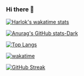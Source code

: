 ### Hi there 👋

<!--
**PrimeGoose/PrimeGoose** is a ✨ _special_ ✨ repository because its `README.md` (this file) appears on your GitHub profile.


Here are some ideas to get you started:

- 🔭 I’m currently working on ...
- 🌱 I’m currently learning ...
- 👯 I’m looking to collaborate on ...
- 🤔 I’m looking for help with ...
- 💬 Ask me about ...
- 📫 How to reach me: ...
- 😄 Pronouns: ...
- ⚡ Fun fact: ...
-->
[![Harlok's wakatime stats](https://github-readme-stats.vercel.app/api/wakatime?username=Primegoose&theme=dark#gh-dark-mode-only)](https://www.linkedin.com/in/politecat/)

[![Anurag's GitHub stats-Dark](https://github-readme-stats.vercel.app/api?username=primegoose&show_icons=true&theme=dark#gh-dark-mode-only)](https://www.linkedin.com/in/politecat/)

<!-- [![Top Langs](https://github-readme-stats.vercel.app/api/top-langs/?username=primegoose&layout=compact)](https://github.com/anuraghazra/github-readme-stats) -->
[![Top Langs](https://github-readme-stats.vercel.app/api/top-langs/?username=primegoose&theme=dark#gh-dark-mode-only)](https://www.linkedin.com/in/politecat/)

[![wakatime](https://wakatime.com/badge/user/e546149a-762f-44c5-9e90-045af104fdfa.svg)](https://wakatime.com/@e546149a-762f-44c5-9e90-045af104fdfa)

[![GitHub Streak](https://github-readme-streak-stats.herokuapp.com?user=primegoose&theme=dark&hide_border=true&date_format=j%20M%5B%20Y%5D&card_width=846&fire=FF0000&border=EB1818&ring=A000007F&sideNums=EB0000&currStreakNum=EBEBEB&sideLabels=EBEBEB&stroke=0A0C05&currStreakLabel=EBEBEB&dates=987373&background=000000)](https://git.io/streak-stats)
